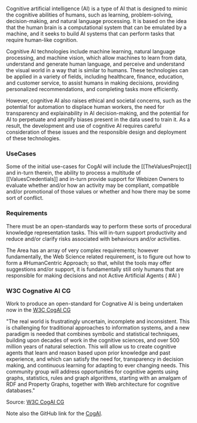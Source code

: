 Cognitive artificial intelligence (AI) is a type of AI that is designed to mimic the cognitive abilities of humans, such as learning, problem-solving, decision-making, and natural language processing. It is based on the idea that the human brain is a computational system that can be emulated by a machine, and it seeks to build AI systems that can perform tasks that require human-like cognition.

Cognitive AI technologies include machine learning, natural language processing, and machine vision, which allow machines to learn from data, understand and generate human language, and perceive and understand the visual world in a way that is similar to humans. These technologies can be applied in a variety of fields, including healthcare, finance, education, and customer service, to assist humans in making decisions, providing personalized recommendations, and completing tasks more efficiently.

However, cognitive AI also raises ethical and societal concerns, such as the potential for automation to displace human workers, the need for transparency and explainability in AI decision-making, and the potential for AI to perpetuate and amplify biases present in the data used to train it. As a result, the development and use of cognitive AI requires careful consideration of these issues and the responsible design and deployment of these technologies.

### UseCases

Some of the initial use-cases for CogAI will include the [[TheValuesProject]] and in-turn therein,  the ability to process a multitude of [[ValuesCredentials]] and in-turn provide support for Webizen Owners to evaluate whether and/or how an activity may be compliant, compatible and/or promotional of those values or whether and how there may be some sort of conflict.  

### Requirements
There must be an open-standards way to perform these sorts of procedural knowledge representation tasks.  This will in-turn support productivity and reduce and/or clarify risks associated with behaviours and/or activities.

The Area has an array of very complex requirements; however fundamentally, the Web Science related requirement, is to figure out how to form a #HumanCentric Approach; so that, whilst the tools may offer suggestions and/or support, it is fundamentally still only humans that are responsible for making decisions and not Active Artificial Agents ( #AI )

### W3C Cognative AI CG 
Work to produce an open-standard for Cognative AI is being undertaken now in the [W3C CogAI CG](https://www.w3.org/community/cogai/) 

"The real world is frustratingly uncertain, incomplete and inconsistent. This is challenging for traditional approaches to information systems, and a new paradigm is needed that combines symbolic and statistical techniques, building upon decades of work in the cognitive sciences, and over 500 million years of natural selection. This will allow us to create cognitive agents that learn and reason based upon prior knowledge and past experience, and which can satisfy the need for, transparency in decision making, and continuous learning for adapting to ever changing needs. This community group will address opportunities for cognitive agents using graphs, statistics, rules and graph algorithms, starting with an amalgam of RDF and Property Graphs, together with Web architecture for cognitive databases."

Source:  [W3C CogAI CG](https://www.w3.org/community/cogai/) 

Note also the GitHub link for the [CogAI](https://github.com/w3c/cogai/).
